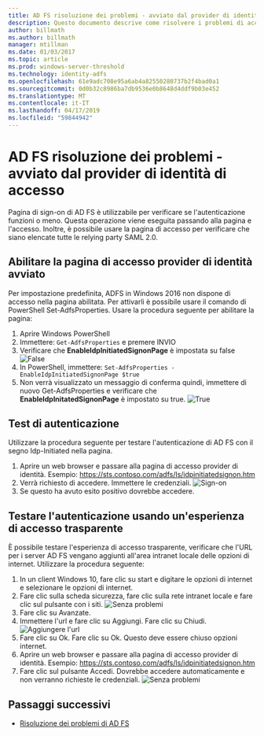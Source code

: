 ```yaml
---
title: AD FS risoluzione dei problemi - avviato dal provider di identità di accesso
description: Questo documento descrive come risolvere i problemi di accesso di AD FS nella pagina.
author: billmath
ms.author: billmath
manager: mtillman
ms.date: 01/03/2017
ms.topic: article
ms.prod: windows-server-threshold
ms.technology: identity-adfs
ms.openlocfilehash: 61e9adc708e95a6ab4a82550280737b2f4bad0a1
ms.sourcegitcommit: 0d0b32c8986ba7db9536e0b8648d4ddf9b03e452
ms.translationtype: MT
ms.contentlocale: it-IT
ms.lasthandoff: 04/17/2019
ms.locfileid: "59844942"
---
```

# <a name="ad-fs-troubleshooting---idp-initiated-sign-on"></a>AD FS risoluzione dei problemi - avviato dal provider di identità di accesso
Pagina di sign-on di AD FS è utilizzabile per verificare se l'autenticazione funzioni o meno.  Questa operazione viene eseguita passando alla pagina e l'accesso.  Inoltre, è possibile usare la pagina di accesso per verificare che siano elencate tutte le relying party SAML 2.0.

## <a name="enable-the-idp-intiated-sign-on-page"></a>Abilitare la pagina di accesso provider di identità avviato
Per impostazione predefinita, ADFS in Windows 2016 non dispone di accesso nella pagina abilitata.  Per attivarli è possibile usare il comando di PowerShell Set-AdfsProperties.  Usare la procedura seguente per abilitare la pagina:

1.  Aprire Windows PowerShell
2.  Immettere: `Get-AdfsProperties` e premere INVIO
3.  Verificare che **EnableIdpInitiatedSignonPage** è impostata su false ![False](media/ad-fs-tshoot-initiatedsignon/idp2.png)
4.  In PowerShell, immettere:  `Set-AdfsProperties -EnableIdpInitiatedSignonPage $true`
5.  Non verrà visualizzato un messaggio di conferma quindi, immettere di nuovo Get-AdfsProperties e verificare che **EnableIdpInitatedSignonPage** è impostato su true.
![True](media/ad-fs-tshoot-initiatedsignon/idp4.png)

## <a name="test-authentication"></a>Test di autenticazione
Utilizzare la procedura seguente per testare l'autenticazione di AD FS con il segno Idp-Initiated nella pagina.

1.  Aprire un web browser e passare alla pagina di accesso provider di identità.  Esempio:  https://sts.contoso.com/adfs/ls/idpinitiatedsignon.htm
2.  Verrà richiesto di accedere.  Immettere le credenziali.
![Sign-on](media/ad-fs-tshoot-initiatedsignon/idp5.png)
3.  Se questo ha avuto esito positivo dovrebbe accedere.


## <a name="test-authentication-using-a-seamless-logon-experience"></a>Testare l'autenticazione usando un'esperienza di accesso trasparente
È possibile testare l'esperienza di accesso trasparente, verificare che l'URL per i server AD FS vengano aggiunti all'area intranet locale delle opzioni di internet.  Utilizzare la procedura seguente:

1.  In un client Windows 10, fare clic su start e digitare le opzioni di internet e selezionare le opzioni di internet.
2.   Fare clic sulla scheda sicurezza, fare clic sulla rete intranet locale e fare clic sul pulsante con i siti.
![Senza problemi](media/ad-fs-tshoot-initiatedsignon/idp8.png)
1.  Fare clic su Avanzate.
2.  Immettere l'url e fare clic su Aggiungi.  Fare clic su Chiudi.
![Aggiungere l'url](media/ad-fs-tshoot-initiatedsignon/idp9.png)
1.  Fare clic su Ok.  Fare clic su Ok.  Questo deve essere chiuso opzioni internet.
2.  Aprire un web browser e passare alla pagina di accesso provider di identità.  Esempio:  https://sts.contoso.com/adfs/ls/idpinitiatedsignon.htm
3.  Fare clic sul pulsante Accedi.  Dovrebbe accedere automaticamente e non verranno richieste le credenziali.
![Senza problemi](media/ad-fs-tshoot-initiatedsignon/idp6.png)

## <a name="next-steps"></a>Passaggi successivi

- [Risoluzione dei problemi di AD FS](ad-fs-tshoot-overview.md)